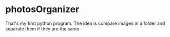 # photosOrganizer
That's my first python program. The idea is compare images in a folder and separate them if they are the same.
